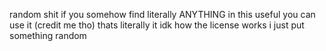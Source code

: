 random shit
if you somehow find literally ANYTHING in this useful you can use it (credit me tho)
thats literally it
idk how the license works i just put something random
